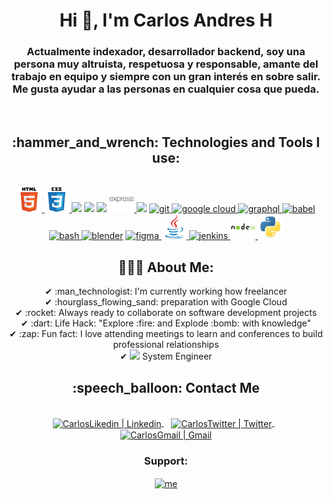 <h1 align="center">Hi 👋, I'm Carlos Andres H</h1>
<p align="center">
  <h3 align="center"> Actualmente indexador, desarrollador backend, soy una persona muy altruista, respetuosa y responsable, amante del trabajo en equipo y siempre con un gran interés en sobre salir. Me gusta ayudar a las personas en cualquier cosa que pueda.</h3>
  <br/>
<h2 align="center">:hammer_and_wrench: Technologies and Tools I use:</h2>
<p align="center">
  <br/>
  <a href="https://www.w3.org/html/" target="_blank"> <img src="https://raw.githubusercontent.com/devicons/devicon/master/icons/html5/html5-original-wordmark.svg" alt="html5" width="40" height="40"/> </a>
  <a href="https://www.w3schools.com/css/" target="_blank"> <img src="https://raw.githubusercontent.com/devicons/devicon/master/icons/css3/css3-original-wordmark.svg" alt="css3" width="40" height="40"/> </a>
<a src="https://www.javascript.com/"><img src="https://img.icons8.com/color/48/000000/javascript.png"/></a>
<a src="https://reactjs.org/"><img src="https://img.icons8.com/color/48/000000/react-native.png"/></a>
<a src="https://www.mongodb.com/"><img src="https://img.icons8.com/color/48/000000/mongodb.png"/></a>
<a href="https://expressjs.com" target="_blank"> <img src="https://raw.githubusercontent.com/devicons/devicon/master/icons/express/express-original-wordmark.svg" alt="express" width="40" height="40"/> </a>
<a src="https://www.npmjs.com/"><img src="https://img.icons8.com/color/48/000000/npm.png"/></a>
<a href="https://git-scm.com/" target="_blank"> <img src="https://www.vectorlogo.zone/logos/git-scm/git-scm-icon.svg" alt="git" width="40" height="40"/> </a>
<a href="https://cloud.google.com/" target="_blank"> <img src="https://www.vectorlogo.zone/logos/google_cloud/google_cloud-icon.svg" alt="google cloud" width="40" height="40"/> </a>
<a href="https://graphql.org/" target="_blank"> <img src="https://graphql.org/img/logo.svg" alt="graphql" width="40" height="40"/> </a>
<a href="https://babeljs.io/" target="_blank" rel="noreferrer"> <img src="https://www.vectorlogo.zone/logos/babeljs/babeljs-icon.svg" alt="babel" width="40" height="40"/> </a>
<a href="https://www.gnu.org/software/bash/" target="_blank" rel="noreferrer"> <img src="https://www.vectorlogo.zone/logos/gnu_bash/gnu_bash-icon.svg" alt="bash" width="40" height="40"/> </a>
<a href="https://www.blender.org/" target="_blank" rel="noreferrer"> <img src="https://download.blender.org/branding/community/blender_community_badge_white.svg" alt="blender" width="40" height="40"/></a> 
<a href="https://www.figma.com/" target="_blank" rel="noreferrer"> <img src="https://www.vectorlogo.zone/logos/figma/figma-icon.svg" alt="figma" width="40" height="40"/> </a>
<a href="https://www.adobe.com/in/products/illustrator.html" target="_blank" rel="noreferrer"> <imgsrc="https://www.vectorlogo.zone/logos/adobe_illustrator/adobe_illustrator-icon.svg" alt="illustrator" width="40" height="40"/> </a>
<a href="https://www.java.com" target="_blank" rel="noreferrer"> <img src="https://raw.githubusercontent.com/devicons/devicon/master/icons/java/java-original.svg" alt="java" width="40" height="40"/>
</a> <a href="https://www.jenkins.io" target="_blank" rel="noreferrer"> <img src="https://www.vectorlogo.zone/logos/jenkins/jenkins-icon.svg" alt="jenkins" width="40" height="40"/> 
<a href="https://nodejs.org" target="_blank" rel="noreferrer"> <img src="https://raw.githubusercontent.com/devicons/devicon/master/icons/nodejs/nodejs-original-wordmark.svg" alt="nodejs" width="40" height="40"/> 
<a href="https://www.python.org" target="_blank" rel="noreferrer"> <img src="https://raw.githubusercontent.com/devicons/devicon/master/icons/python/python-original.svg" alt="python" width="40" height="40"/> </a>

<h2 align="center">👨🏻‍💻 About Me:</h2>
<p align="center">
  ✔ :man_technologist: I'm currently working how freelancer <br/>
  ✔ :hourglass_flowing_sand: preparation with Google Cloud <br/>
  ✔ :rocket: Always ready to collaborate on software development projects <br/>
  ✔ :dart: Life Hack: "Explore :fire: and Explode :bomb: with knowledge" <br/>
  ✔ :zap: Fun fact: I love attending meetings to learn and conferences to build professional relationships <br/>
  ✔ <img src="https://media.giphy.com/media/WUlplcMpOCEmTGBtBW/giphy.gif" width="30">  System Engineer<img/> <br/>
  
  
<h2 align="center"> :speech_balloon: Contact Me </h2>
<p align="center">
  <br/>
  <a href="https://www.linkedin.com/in/carlos-andres-hinestroza-perez-175057211">
    <img align="center" alt="CarlosLikedin | Linkedin" width="24px" src="https://cdn.icon-icons.com/icons2/792/PNG/512/LINKEDIN_icon-icons.com_65538.png"/>
  </a> &nbsp;&nbsp;
  <a href="https://twitter.com/CarlosHP101">
    <img align="center" alt="CarlosTwitter | Twitter" width="26px" src="https://cdn.icon-icons.com/icons2/792/PNG/512/TWITTER_icon-icons.com_65536.png" />
  </a> &nbsp;&nbsp;
  <a href="mailto:carlostheoro@gmail.com">
    <img align="center" alt="CarlosGmail | Gmail" width="26px" src="https://www.google.com/images/branding/product/2x/gmail_2020q4_512dp.png" />
  </a>
  <br/>
 <h3 align="center">Support:</h3>
<p align="center"><a href="https://www.buymeacoffee.com/me"> <img align="center" src="https://cdn.buymeacoffee.com/buttons/v2/default-yellow.png" height="50" width="210" alt="me" /></a></p><br><br>
